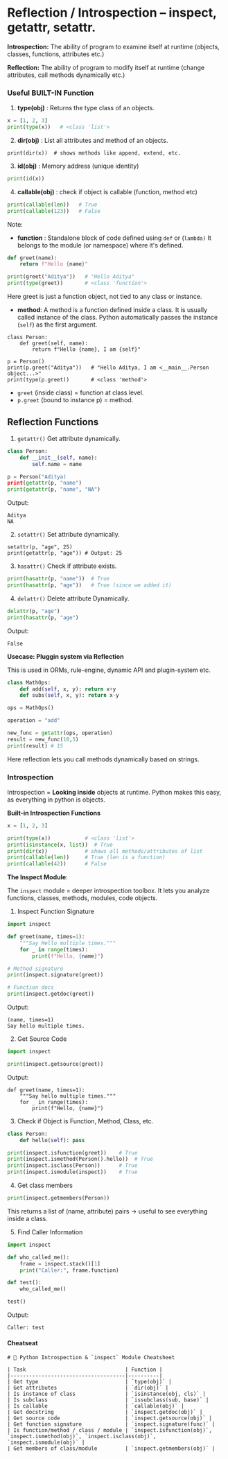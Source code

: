 # Reflection / Introspection – inspect, getattr, setattr.

**Introspection:** The ability of program to examine itself at runtime
(objects, classes, functions, attributes etc.)

**Reflection:** The ability of program to modify itself at runtime (change attributes, 
call methods dynamically etc.)


### Useful BUILT-IN Function
1. **type(obj)** : Returns the type class of an objects.
```python
x = [1, 2, 3]
print(type(x))   # <class 'list'>
```
2. **dir(obj)** : List all attributes and method of an objects.
```
print(dir(x))  # shows methods like append, extend, etc.
```
3. **id(obj)** : Memory address (unique identity)
```python
print(id(x))
```
4. **callable(obj)** : check if object is callable (function, method etc)
```python
print(callable(len))   # True
print(callable(123))   # False
```
Note:
- **function** : Standalone block of code defined using `def` or (`lambda)`
It belongs to the module (or namespace) where it's defined.
```python
def greet(name):
    return f"Hello {name}"

print(greet("Aditya"))   # "Hello Aditya"
print(type(greet))       # <class 'function'>
```
Here greet is just a function object, not tied to any class or instance.

- **method**: A method is a function defined inside a class. It is usually
  called instance of the class. Python automatically passes the instance (`self`) as the
  first argument.
```
class Person:
    def greet(self, name):
        return f"Hello {name}, I am {self}"

p = Person()
print(p.greet("Aditya"))   # "Hello Aditya, I am <__main__.Person object...>"
print(type(p.greet))       # <class 'method'>
```
- `greet` (inside class) = function at class level.
- `p.greet` (bound to instance p) = method.

## Reflection Functions
1. `getattr()`
Get attribute dynamically.
```python
class Person:
    def __init__(self, name):
        self.name = name

p = Person("Aditya)
print(getattr(p, "name")
print(getattr(p, "name", "NA")
```
Output:
```
Aditya
NA
```

2. `setattr()`
Set attribute dynamically.
```
setattr(p, "age", 25)
print(getattr(p, "age")) # Output: 25
```

3. `hasattr()`
Check if attribute exists.
```python
print(hasattr(p, "name"))  # True
print(hasattr(p, "age"))   # True (since we added it)
```
4. `delattr()`
Delete attribute Dynamically.
```python
delattr(p, "age")
print(hasattr(p, "age")
```
Output:
```
False
```

**Usecase: Pluggin system via Reflection**

This is used in ORMs, rule-engine, dynamic API and plugin-system etc.
```python
class MathOps:
    def add(self, x, y): return x+y
    def subs(self, x, y): return x-y

ops = MathOps()

operation = "add"

new_func = getattr(ops, operation)
result = new_func(10,5)
print(result) # 15
```
Here reflection lets you call methods dynamically based on strings.


### Introspection
Introspection = **Looking inside** objects at runtime.
Python makes this easy, as everything in python is objects.

**Built-in Introspection Functions**
```python
x = [1, 2, 3]

print(type(x))           # <class 'list'>
print(isinstance(x, list))  # True
print(dir(x))            # shows all methods/attributes of list
print(callable(len))     # True (len is a function)
print(callable(42))      # False
```

**The Inspect Module**:

The `inspect` module = deeper introspection toolbox.
It lets you analyze functions, classes, methods, modules, code objects.

1. Inspect Function Signature
```python
import inspect

def greet(name, times=1):
    """Say Hello multiple times."""
    for _ in range(times):
        print(f"Hello, {name}")

# Method signature
print(inspect.signature(greet))

# Function docs
print(inspect.getdoc(greet))
```
Output:
```
(name, times=1)
Say hello multiple times.
```
2. Get Source Code
```python
import inspect

print(inspect.getsource(greet))
```
Output:
```
def greet(name, times=1):
    """Say hello multiple times."""
    for _ in range(times):
        print(f"Hello, {name}")
```
3. Check if Object is Function, Method, Class, etc.
```python
class Person:
    def hello(self): pass

print(inspect.isfunction(greet))    # True
print(inspect.ismethod(Person().hello))  # True
print(inspect.isclass(Person))      # True
print(inspect.ismodule(inspect))    # True
```
4. Get class members
```python
print(inspect.getmembers(Person))
```
This returns a list of (name, attribute) pairs → useful to see everything inside a class.

5. Find Caller Information
```python
import inspect

def who_called_me():
    frame = inspect.stack()[1]
    print("Caller:", frame.function)

def test():
    who_called_me()

test()
```
Output:
```
Caller: test
```

#### Cheatseat
```
# 📝 Python Introspection & `inspect` Module Cheatsheet

| Task                                | Function |
|-------------------------------------|----------|
| Get type                            | `type(obj)` |
| Get attributes                      | `dir(obj)` |
| Is instance of class                | `isinstance(obj, cls)` |
| Is subclass                         | `issubclass(sub, base)` |
| Is callable                         | `callable(obj)` |
| Get docstring                       | `inspect.getdoc(obj)` |
| Get source code                     | `inspect.getsource(obj)` |
| Get function signature              | `inspect.signature(func)` |
| Is function/method / class / module | `inspect.isfunction(obj)`, `inspect.ismethod(obj)`, `inspect.isclass(obj)`, `inspect.ismodule(obj)` |
| Get members of class/module         | `inspect.getmembers(obj)` |
```
